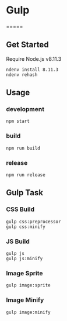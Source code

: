 # Gulp
=====

## Get Started

Require Node.js v8.11.3

```
ndenv install 8.11.3
ndenv rehash
```

## Usage
### development
```
npm start
```

### build
```
npm run build
```

### release
```
npm run release
```

## Gulp Task

### CSS Build
```
gulp css:preprocessor
gulp css:minify
```

### JS Build
```
gulp js
gulp js:minify
```

### Image Sprite
```
gulp image:sprite
```

### Image Minify
```
gulp image:minify
```
